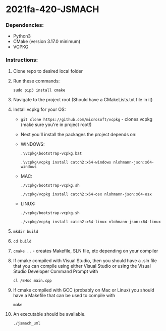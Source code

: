 # 2021fa-420-JSMACH

### Dependencies:

- Python3
- CMake (version 3.17.0 minimum)
- VCPKG 

### Instructions:

1. Clone repo to desired local folder
2. Run these commands: 

    `sudo pip3 install cmake`

3. Navigate to the project root (Should have a CMakeLists.txt file in it)
4. Install vcpkg for your OS:

   - `git clone https://github.com/microsoft/vcpkg` - clones vcpkg (make sure you're in project root!)
   - Next you'll install the packages the project depends on:
   
   - WINDOWS:

        ```.\vcpkg\bootstrap-vcpkg.bat```

        ```.\vcpkg\vcpkg install catch2:x64-windows nlohmann-json:x64-windows```

   - MAC:

        ```./vcpkg/bootstrap-vcpkg.sh```

        ```./vcpkg/vcpkg install catch2:x64-osx nlohmann-json:x64-osx```

    - LINUX:

        ```./vcpkg/bootstrap-vcpkg.sh```

        ```./vcpkg/vcpkg install catch2:x64-linux nlohmann-json:x64-linux```

5. `mkdir build`
6. `cd build`
5. `cmake ..` - creates Makefile, SLN file, etc depending on your compiler
6. If cmake compiled with Visual Studio, then you should have a .sln file that you can compile using either Visual Studio or using the Visual Studio Developer Command Prompt with 

    ```cl /EHsc main.cpp```

8. If cmake compiled with GCC (probably on Mac or Linux) you should have a Makefile that can be used to compile with 

    ```make```

9. An executable should be available.
    
    ```./jsmach_uml```
